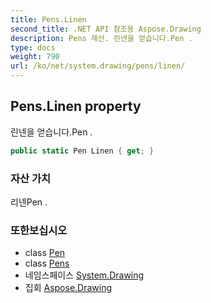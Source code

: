 ```yaml
---
title: Pens.Linen
second_title: .NET API 참조용 Aspose.Drawing
description: Pens 재산. 린넨을 얻습니다.Pen .
type: docs
weight: 790
url: /ko/net/system.drawing/pens/linen/
---
```

## Pens.Linen property

린넨을 얻습니다.Pen .

```csharp
public static Pen Linen { get; }
```

### 자산 가치

리넨Pen .

### 또한보십시오

* class [Pen](../../pen/)
* class [Pens](../)
* 네임스페이스 [System.Drawing](../../pens/)
* 집회 [Aspose.Drawing](../../../)


